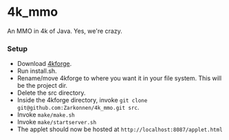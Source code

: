 4k_mmo
======

An MMO in 4k of Java. Yes, we're crazy.

### Setup

* Download [4kforge](http://zarkonnen.com/4kforge/).
* Run install.sh.
* Rename/move 4kforge to where you want it in your file system. This will be the project dir.
* Delete the src directory.
* Inside the 4kforge directory, invoke `git clone git@github.com:Zarkonnen/4k_mmo.git src`.
* Invoke `make/make.sh`
* Invoke `make/startserver.sh`
* The applet should now be hosted at `http://localhost:8087/applet.html`
